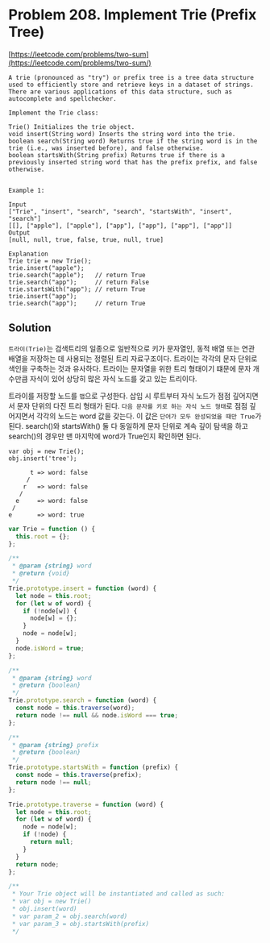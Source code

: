 # Problem 208. Implement Trie (Prefix Tree)

[https://leetcode.com/problems/two-sum](https://leetcode.com/problems/two-sum/)

```
A trie (pronounced as "try") or prefix tree is a tree data structure used to efficiently store and retrieve keys in a dataset of strings. There are various applications of this data structure, such as autocomplete and spellchecker.

Implement the Trie class:

Trie() Initializes the trie object.
void insert(String word) Inserts the string word into the trie.
boolean search(String word) Returns true if the string word is in the trie (i.e., was inserted before), and false otherwise.
boolean startsWith(String prefix) Returns true if there is a previously inserted string word that has the prefix prefix, and false otherwise.


Example 1:

Input
["Trie", "insert", "search", "search", "startsWith", "insert", "search"]
[[], ["apple"], ["apple"], ["app"], ["app"], ["app"], ["app"]]
Output
[null, null, true, false, true, null, true]

Explanation
Trie trie = new Trie();
trie.insert("apple");
trie.search("apple");   // return True
trie.search("app");     // return False
trie.startsWith("app"); // return True
trie.insert("app");
trie.search("app");     // return True
```

## Solution

`트라이(Trie)`는 검색트리의 일종으로 일반적으로 키가 문자열인, 동적 배열 또는 연관 배열을 저장하는 데 사용되는 정렬된 트리 자료구조이다. 트라이는 각각의 문자 단위로 색인을 구축하는 것과 유사하다. 트라이는 문자열을 위한 트리 형태이기 떄문에 문자 개수만큼 자식이 있어 상당히 많은 자식 노드를 갖고 있는 트리이다.

트라이를 저장할 노드를 `맵`으로 구성한다. 삽입 시 루트부터 자식 노드가 점점 깊어지면서 문자 단위의 다진 트리 형태가 된다. `다음 문자를 키로 하는 자식 노드 형태`로 점점 깊어지면서 각각의 노드는 word 값을 갖는다. 이 값은 `단어가 모두 완성되었을 때만 True`가 된다. search()와 startsWith() 둘 다 동일하게 문자 단위로 계속 깊이 탐색을 하고 search()의 경우만 맨 마지막에 word가 True인지 확인하면 된다.

```
var obj = new Trie();
obj.insert('tree');

      t => word: false
     /
    r   => word: false
   /
  e     => word: false
 /
e       => word: true
```

```js
var Trie = function () {
  this.root = {};
};

/**
 * @param {string} word
 * @return {void}
 */
Trie.prototype.insert = function (word) {
  let node = this.root;
  for (let w of word) {
    if (!node[w]) {
      node[w] = {};
    }
    node = node[w];
  }
  node.isWord = true;
};

/**
 * @param {string} word
 * @return {boolean}
 */
Trie.prototype.search = function (word) {
  const node = this.traverse(word);
  return node !== null && node.isWord === true;
};

/**
 * @param {string} prefix
 * @return {boolean}
 */
Trie.prototype.startsWith = function (prefix) {
  const node = this.traverse(prefix);
  return node !== null;
};

Trie.prototype.traverse = function (word) {
  let node = this.root;
  for (let w of word) {
    node = node[w];
    if (!node) {
      return null;
    }
  }
  return node;
};

/**
 * Your Trie object will be instantiated and called as such:
 * var obj = new Trie()
 * obj.insert(word)
 * var param_2 = obj.search(word)
 * var param_3 = obj.startsWith(prefix)
 */
```
